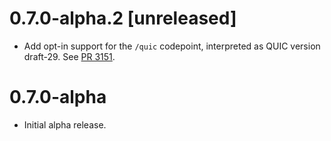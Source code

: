 # 0.7.0-alpha.2 [unreleased]

- Add opt-in support for the `/quic` codepoint, interpreted as QUIC version draft-29.
  See [PR 3151].

[PR 3151]: https://github.com/libp2p/rust-libp2p/pull/3151

# 0.7.0-alpha

- Initial alpha release.
